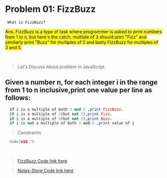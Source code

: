 # <h1> Problem 01: FizzBuzz</h1>

 <code> What is FizzBuzz?
 </code>

  
 <mark> Ans. FizzBuzz is a type of task where programmer is asked to print numbers from 1 to n, but here's the catch, multiple of 3 should print "Fizz" and similiarly print "Buzz" for multiples of 5 and  lastly FizzBuzz for multiples of 3 and 5. </mark>
 
 <br>
 

>Let's Discuss About problem in JavaScript.

## Given a number n, for each integer i in the range from 1 to n inclusive,print one value per line as follows: 

```Ruby
  if i is a multiple of both 3 and 5 ,print FizzBuzz.
  if i is a multiple of 3(but not 5),print Fizz.
  if i is a multiple of 5(but not 3),print Buzz.
  if i is not a multiple of both 3 and 5 ,print value of i
```

>Constraints

```js
  0<n<2x10 ^5
```
<br>



> <a href="./fizzbuzz.js">FizzBuzz Code link here</a>

> <a href="./notes-Store.js">Notes-Store Code link here</a>

